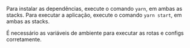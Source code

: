 Para instalar as dependências, execute o comando `yarn`, em ambas as stacks.
Para executar a aplicação, execute o comando `yarn start`, em ambas as stacks.

É necessário as variáveis de ambiente para executar as rotas e configs corretamente.
